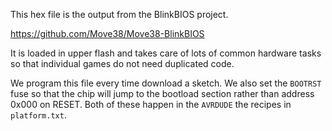 This hex file is the output from the BlinkBIOS project.

https://github.com/Move38/Move38-BlinkBIOS

It is loaded in upper flash and takes care of lots of common hardware tasks so that individual games do not need duplicated code.

We program this file every time download a sketch. We also set the `BOOTRST` fuse so that the chip will jump to the bootload section rather than address 0x000 on RESET. Both of these happen in the `AVRDUDE` the recipes in `platform.txt`.
  